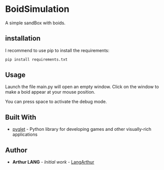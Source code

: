 # BoidSimulation

A simple sandBox with boids.

## installation

I recommend to use pip to install the requirements:

```sh
pip install requirements.txt
```

## Usage

Launch the file main.py will open an empty window. Click on the window to make a boid appear at your mouse position.

You can press space to activate the debug mode.

## Built With

* [pyglet](http://pyglet.org) - Python library for developing games and other visually-rich applications

## Author

* **Arthur LANG** - *Initial work* - [LangArthur](https://github.com/LangArthur)
